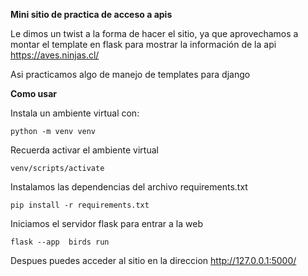 **Mini sitio de practica de acceso a apis**

Le dimos un twist a la forma de hacer el sitio, ya que aprovechamos a montar el template en flask para mostrar la información de la api https://aves.ninjas.cl/

Asi practicamos algo de manejo de templates para django

**Como usar**

Instala un ambiente virtual con:

    python -m venv venv
   
Recuerda activar el ambiente virtual

    venv/scripts/activate

Instalamos las dependencias del archivo requirements.txt

    pip install -r requirements.txt

Iniciamos el servidor flask para entrar a la web

    flask --app  birds run

Despues puedes acceder al sitio en la direccion http://127.0.0.1:5000/